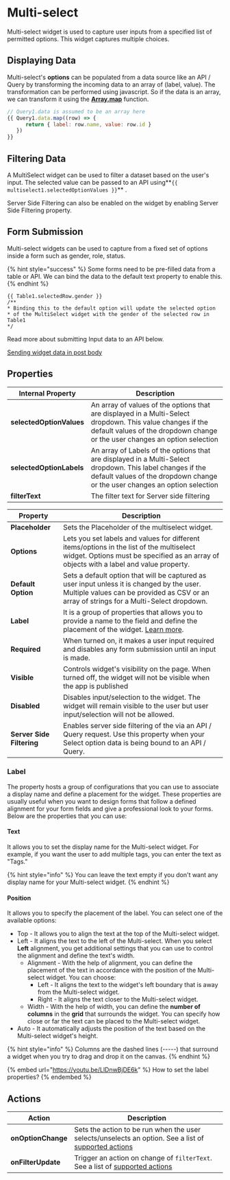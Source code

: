 # Multi-select

Multi-select widget is used to capture user inputs from a specified list of permitted options. This widget captures multiple choices.

## Displaying Data

Multi-select's **options** can be populated from a data source like an API / Query by transforming the incoming data to an array of (label, value). The transformation can be performed using javascript. So if the data is an array, we can transform it using the [**Array.map**](https://developer.mozilla.org/en-US/docs/Web/JavaScript/Reference/Global\_Objects/TypedArray/map) function.

```javascript
// Query1.data is assumed to be an array here
{{ Query1.data.map((row) => { 
      return { label: row.name, value: row.id } 
   }) 
}}
```

## Filtering Data

A MultiSelect widget can be used to filter a dataset based on the user's input. The selected value can be passed to an API using\*\*`{{ multiselect1.selectedOptionValues }}`\*\* .

Server Side Filtering can also be enabled on the widget by enabling Server Side Filtering property.

## **Form Submission**

Multi-select widgets can be used to capture from a fixed set of options inside a form such as gender, role, status.

{% hint style="success" %}
Some forms need to be pre-filled data from a table or API. We can bind the data to the default text property to enable this.
{% endhint %}

```
{{ Table1.selectedRow.gender }}
/**
* Binding this to the default option will update the selected option 
* of the MultiSelect widget with the gender of the selected row in Table1
*/
```

Read more about submitting Input data to an API below.

[Sending widget data in post body](multiselect.md)

## Properties

| Internal Property        | Description                                                                                                                                                                              |
| ------------------------ | ---------------------------------------------------------------------------------------------------------------------------------------------------------------------------------------- |
| **selectedOptionValues** | An array of values of the options that are displayed in a Multi-Select dropdown. This value changes if the default values of the dropdown change or the user changes an option selection |
| **selectedOptionLabels** | An array of Labels of the options that are displayed in a Multi-Select dropdown. This label changes if the default values of the dropdown change or the user changes an option selection |
| **filterText**           | The filter text for Server side filtering                                                                                                                                                |

| Property                  | Description                                                                                                                                                                            |
| ------------------------- | -------------------------------------------------------------------------------------------------------------------------------------------------------------------------------------- |
| **Placeholder**           | Sets the Placeholder of the multiselect widget.                                                                                                                                        |
| **Options**               | Lets you set labels and values for different items/options in the list of the multiselect widget. Options must be specified as an array of objects with a label and value property.    |
| **Default Option**        | Sets a default option that will be captured as user input unless it is changed by the user. Multiple values can be provided as CSV or an array of strings for a Multi-Select dropdown. |
| **Label**                 | It is a group of properties that allows you to provide a name to the field and define the placement of the widget. [Learn more](multiselect.md#label).                                 |
| **Required**              | When turned on, it makes a user input required and disables any form submission until an input is made.                                                                                |
| **Visible**               | Controls widget's visibility on the page. When turned off, the widget will not be visible when the app is published                                                                    |
| **Disabled**              | Disables input/selection to the widget. The widget will remain visible to the user but user input/selection will not be allowed.                                                       |
| **Server Side Filtering** | Enables server side filtering of the via an API / Query request. Use this property when your Select option data is being bound to an API / Query.                                      |

### Label

The property hosts a group of configurations that you can use to associate a display name and define a placement for the widget. These properties are usually useful when you want to design forms that follow a defined alignment for your form fields and give a professional look to your forms. Below are the properties that you can use:

#### **Text**

It allows you to set the display name for the Multi-select widget. For example, if you want the user to add multiple tags, you can enter the text as "Tags."&#x20;

{% hint style="info" %}
You can leave the text empty if you don't want any display name for your Multi-select widget.
{% endhint %}

#### **Position**

It allows you to specify the placement of the label. You can select one of the available options:

* Top - It allows you to align the text at the top of the Multi-select widget.
* Left - It aligns the text to the left of the Multi-select. When you select **Left** alignment, you get additional settings that you can use to control the alignment and define the text's width.
  * Alignment - With the help of alignment, you can define the placement of the text in accordance with the position of the Multi-select widget. You can choose:
    * Left - It aligns the text to the widget's left boundary that is away from the Multi-select widget.
    * Right - It aligns the text closer to the Multi-select widget.
  * Width - With the help of width, you can define the **number of columns** in the **grid** that surrounds the widget. You can specify how close or far the text can be placed to the Multi-select widget.
* Auto - It automatically adjusts the position of the text based on the Multi-select widget's height.

{% hint style="info" %}
Columns are the dashed lines (-----) that surround a widget when you try to drag and drop it on the canvas.
{% endhint %}

{% embed url="https://youtu.be/LlDnwBjDE6k" %}
How to set the label properties?
{% endembed %}

## Actions

| Action             | Description                                                                                                                                                 |
| ------------------ | ----------------------------------------------------------------------------------------------------------------------------------------------------------- |
| **onOptionChange** | Sets the action to be run when the user selects/unselects an option. See a list of [supported actions](../core-concepts/writing-code/appsmith-framework.md) |
| **onFilterUpdate** | Trigger an action on change of `filterText`. See a list of [supported actions](../core-concepts/writing-code/appsmith-framework.md)                         |
